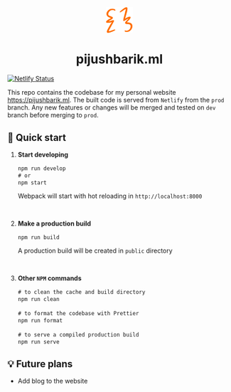 <p align="center">
  <a href="https://pijushbarik.ml">
    <img alt="Brace Yourself" src="./src/images/logo.svg" width="60" />
  </a>
</p>
<h1 align="center">
  pijushbarik.ml
</h1>

[![Netlify Status](https://api.netlify.com/api/v1/badges/2c1ecc46-f66c-44d8-a460-1eb583fa23d1/deploy-status)](https://app.netlify.com/sites/pijushbarik/deploys)

This repo contains the codebase for my personal website <a href="https://pijushbarik.ml">https://pijushbarik.ml</a>. The built code is served from `Netlify` from the `prod` branch. Any new features or changes will be merged and tested on `dev` branch before merging to `prod`.

## 🚀 Quick start

1.  **Start developing**

    ```shell
    npm run develop
    # or
    npm start
    ```

    Webpack will start with hot reloading in `http://localhost:8000`

<br />

2.  **Make a production build**

    ```shell
    npm run build
    ```

    A production build will be created in `public` directory

    <br />

3.  **Other `NPM` commands**

    ```shell
    # to clean the cache and build directory
    npm run clean

    # to format the codebase with Prettier
    npm run format

    # to serve a compiled production build
    npm run serve
    ```

## 💡 Future plans

- Add blog to the website

<br />
